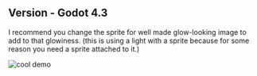 ## Version - Godot 4.3

I recommend you change the sprite for well made glow-looking image to add to that glowiness. (this is using a light with a sprite because for some reason you need a sprite attached to it.)

![cool demo](https://github.com/user-attachments/assets/84af2a71-03c6-464f-9931-31b47c9b499f)
